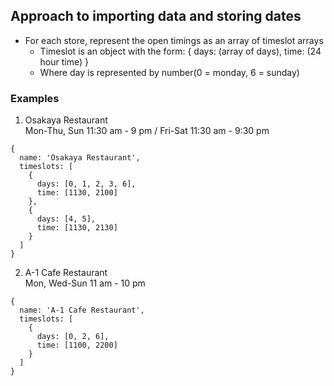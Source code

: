 ## Approach to importing data and storing dates
* For each store, represent the open timings as an array of timeslot arrays
    * Timeslot is an object with the form: { days: (array of days), time: (24 hour time) }
    * Where day is represented by number(0 = monday, 6 = sunday)

### Examples
1. Osakaya Restaurant  
Mon-Thu, Sun 11:30 am - 9 pm  / Fri-Sat 11:30 am - 9:30 pm
```
{
  name: 'Osakaya Restaurant',
  timeslots: [
    {
      days: [0, 1, 2, 3, 6],
      time: [1130, 2100]
    },
    {
      days: [4, 5],
      time: [1130, 2130]
    }
  ]
}
```

2. A-1 Cafe Restaurant  
Mon, Wed-Sun 11 am - 10 pm
```
{
  name: 'A-1 Cafe Restaurant',
  timeslots: [
    {
      days: [0, 2, 6],
      time: [1100, 2200]
    }
  ]
}
```